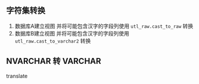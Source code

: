 ## 字符集转换

1. 数据库A建立视图 并将可能包含汉字的字段列使用 `utl_raw.cast_to_raw` 转换
2. 数据库B建立视图 并将可能包含汉字的字段列使用 `utl_raw.cast_to_varchar2` 转换



## NVARCHAR 转 VARCHAR

translate

